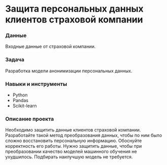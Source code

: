 # Защита персональных данных клиентов страховой компании
### Данные
Входные данные от страховой компании.
### Задача
Разработка модели анонимизации персональных данных.
### Навыки и инструменты
- Python
- Pandas
- Scikit-learn
### Описание проекта 
Необходимо защитить данные клиентов страховой компании. Разработайте такой метод преобразования данных,
 чтобы по ним было сложно восстановить персональную информацию. Обоснуйте корректность его работы. 
Нужно защитить данные, чтобы при преобразовании качество моделей машинного обучения не ухудшилось. 
Подбирать наилучшую модель не требуется.
